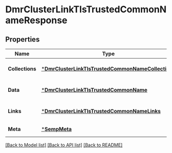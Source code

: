 # DmrClusterLinkTlsTrustedCommonNameResponse

## Properties
Name | Type | Description | Notes
------------ | ------------- | ------------- | -------------
**Collections** | [***DmrClusterLinkTlsTrustedCommonNameCollections**](DmrClusterLinkTlsTrustedCommonNameCollections.md) |  | [optional] [default to null]
**Data** | [***DmrClusterLinkTlsTrustedCommonName**](DmrClusterLinkTlsTrustedCommonName.md) |  | [optional] [default to null]
**Links** | [***DmrClusterLinkTlsTrustedCommonNameLinks**](DmrClusterLinkTlsTrustedCommonNameLinks.md) |  | [optional] [default to null]
**Meta** | [***SempMeta**](SempMeta.md) |  | [default to null]

[[Back to Model list]](../README.md#documentation-for-models) [[Back to API list]](../README.md#documentation-for-api-endpoints) [[Back to README]](../README.md)

